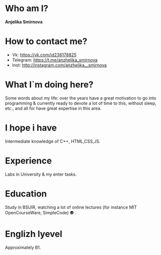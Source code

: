 # Who am I?  
__Anjelika Smirnova__  
# How to contact me?  
* Vk: https://vk.com/id236178825    
* Telegram: https://t.me/anzhelika_smirnova  
* Inst: http://instagram.com/anzhelika__smirnova 
# What I`m doing here?   
Some words about my life: over the years have a great motivation to go into programming & currently ready to devote a lot of time to this, without sleep, etc., and all for have great expertise in this area.
# I hope i have  
Intermediate knowledge of C++, HTML,CSS,JS.
# Experience   
Labs in University & my enter tasks.
# Education  
Study in BSUIR, watching a lot of online lectures (for instance MIT OpenCourseWare, SimpleCode) :alien: .  
# Englizh lyevel  
Approximately B1.
